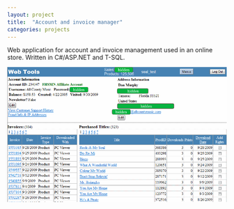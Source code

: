 ```yaml
---
layout: project
title:  "Account and invoice manager"
categories: projects
---
```


Web application for account and invoice management used in an online store. Written in C#/ASP.NET and T-SQL.

![Account and invoice managemer](/image/projects/account_manager.png)